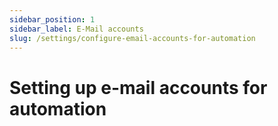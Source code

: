 ```yaml
---
sidebar_position: 1
sidebar_label: E-Mail accounts
slug: /settings/configure-email-accounts-for-automation
---
```

# Setting up e-mail accounts for automation  
